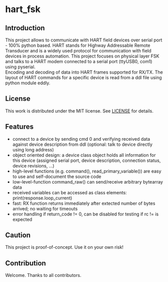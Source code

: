 # hart_fsk

## Introduction

This project allows to communicate with HART field devices over serial port - 100% python based. HART stands for Highway Addressable Remote Transducer and is a widely 
used protocol for communication with field devices in process automation. This project focuses on physical layer FSK and talks to a HART modem connected to a 
serial port (ttyUSB0, com1) using pyserial.  
Encoding and decoding of data into HART frames supported for RX/TX. The layout of HART commands for a specific device is read from a ddl file using python module eddly.

## License

This work is distributed under the MIT license. See [LICENSE](LICENSE) for details.

## Features

- connect to a device by sending cmd 0 and verifying received data against device description from ddl (optional: talk to device directly using long address)
- object oriented design: a device class object holds all information for this device (assigned serial port, device description, connection status, device revisions, ...)
- high-level functions (e.g. command(), read_primary_variable()) are easy to use and self-document the source code
- low-level-function command_raw() can send/receive arbitrary bytearray data
- received variables can be accessed as class elements: print(response.loop_current)
- fast: RX function returns immediately after extected number of bytes arrived; no waiting for timeouts
- error handling if return_code != 0, can be disabled for testing if rc != is expected

## Caution

This project is proof-of-concept. Use it on your own risk!

## Contribution

Welcome. Thanks to all contributors.

